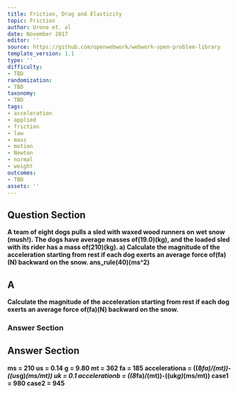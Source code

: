 ```yaml
---
title: Friction, Drag and Elasticity
topic: Friction
author: Urone et. al
date: November 2017
editor: ''
source: https://github.com/openwebwork/webwork-open-problem-library
template_version: 1.1
type: ''
difficulty:
- TBD
randomization:
- TBD
taxonomy:
- TBD
tags:
- acceleration
- applied
- friction
- law
- mass
- motion
- Newton
- normal
- weight
outcomes:
- TBD
assets: ''
---
```


## Question Section 

<b>
A team of eight dogs pulls a sled with waxed wood runners on wet snow (mush!). The dogs have average masses of(19.0)(kg), and the loaded sled with its rider has a mass of(210)(kg).
a) Calculate the magnitude of the acceleration starting from rest if each dog exerts an average force of(fa)(N) backward on the snow. 
ans_rule(40)(ms^2)

## A
Calculate the magnitude of the acceleration starting from rest if each dog exerts an average force of(fa)(N) backward on the snow. 
### Answer Section


## Answer Section

ms = 210
us = 0.14
g = 9.80
mt = 362
fa = 185
accelerationa = ((8*fa)/(mt))-((us*g)*(ms/mt))
uk = 0.1
accelerationb = ((8*fa)/(mt))-((uk*g)*(ms/mt))
case1 = 980
case2 = 945